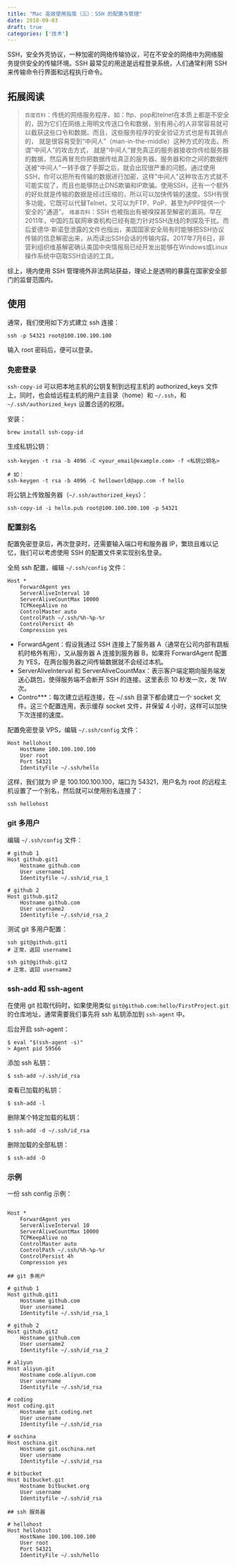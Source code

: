 ```yaml
---
title: "Mac 高效使用指南（三）：SSH 的配置与管理"
date: 2018-09-03
draft: true
categories: ['技术']
---
```


SSH，安全外壳协议，一种加密的网络传输协议，可在不安全的网络中为网络服务提供安全的传输环境。SSH 最常见的用途是远程登录系统，人们通常利用 SSH 来传输命令行界面和远程执行命令。

## 拓展阅读

> `百度百科`：传统的网络服务程序，如：ftp、pop和telnet在本质上都是不安全的，因为它们在网络上用明文传送口令和数据，别有用心的人非常容易就可以截获这些口令和数据。而且，这些服务程序的安全验证方式也是有其弱点的， 就是很容易受到“中间人”（man-in-the-middle）这种方式的攻击。所谓“中间人”的攻击方式， 就是“中间人”冒充真正的服务器接收你传给服务器的数据，然后再冒充你把数据传给真正的服务器。服务器和你之间的数据传送被“中间人”一转手做了手脚之后，就会出现很严重的问题。通过使用SSH，你可以把所有传输的数据进行加密，这样"中间人"这种攻击方式就不可能实现了，而且也能够防止DNS欺骗和IP欺骗。使用SSH，还有一个额外的好处就是传输的数据是经过压缩的，所以可以加快传输的速度。SSH有很多功能，它既可以代替Telnet，又可以为FTP、PoP、甚至为PPP提供一个安全的"通道"。
>`维基百科`：SSH 也被指出有被嗅探甚至解密的漏洞。早在2011年，中国的互联网审查机构已经有能力针对SSH连线的刺探及干扰。而后爱德华·斯诺登泄露的文件也指出，美国国家安全局有时能够把SSH协议传输的信息解密出来，从而读出SSH会话的传输内容。2017年7月6日，非营利组织维基解密确认美国中央情报局已经开发出能够在Windows或Linux操作系统中窃取SSH会话的工具。

综上，境内使用 SSH 管理境外非法网站获益，理论上是透明的暴露在国家安全部门的监督范围内。

## 使用

通常，我们使用如下方式建立 ssh 连接：

```
ssh -p 54321 root@100.100.100.100
```

输入 root 密码后，便可以登录。

### 免密登录

`ssh-copy-id` 可以把本地主机的公钥复制到远程主机的 authorized_keys 文件上，同时，也会给远程主机的用户主目录（home）和 `~/.ssh`，和 `~/.ssh/authorized_keys` 设置合适的权限。

安装：

```
brew install ssh-copy-id
```

生成私钥公钥：

```
ssh-keygen -t rsa -b 4096 -C <your_email@example.com> -f <私钥公钥名>

# 如：
ssh-keygen -t rsa -b 4096 -C helloworld@app.com -f hello
```

将公钥上传致服务器（`~/.ssh/authorized_keys`）：

```
ssh-copy-id -i hello.pub root@100.100.100.100 -p 54321
```

### 配置别名

配置免密登录后，再次登录时，还需要输入端口号和服务器 IP，繁琐且难以记忆，我们可以考虑使用 SSH 的配置文件来实现别名登录。

全局 ssh 配置，编辑 `~/.ssh/config` 文件：

```
Host *
    ForwardAgent yes
    ServerAliveInterval 10
    ServerAliveCountMax 10000
    TCPKeepAlive no
    ControlMaster auto
    ControlPath ~/.ssh/%h-%p-%r
    ControlPersist 4h
    Compression yes
```

* ForwardAgent：假设我通过 SSH 连接上了服务器 A（通常在公司内部有跳板机时格外有用），又从服务器 A 连接到服务器 B，如果将 ForwardAgent 配置为 YES，在两台服务器之间传输数据就不会经过本机。
* ServerAliveInterval 和 ServerAliveCountMax：表示客户端定期向服务端发送心跳包，使得服务端不会断开 SSH 的连接。这里表示 10 秒发一次，发 1W 次。
* Contro***：每次建立远程连接，在 ~/.ssh 目录下都会建立一个 socket 文件。这三个配置连用，表示缓存 socket 文件，并保留 4 小时，这样可以加快下次连接的速度。

配置免密登录 VPS，编辑 `~/.ssh/config` 文件：

```
Host hellohost
    HostName 100.100.100.100
    User root
    Port 54321
    IdentityFile ~/.ssh/hello
```

这样，我们就为 IP 是 100.100.100.100，端口为 54321，用户名为 root 的远程主机设置了一个别名，然后就可以使用别名连接了：

```
ssh hellohost
```

### git 多用户

编辑 `~/.ssh/config` 文件：

```
# github 1
Host github.git1
	Hostname github.com
	User username1
	Identityfile ~/.ssh/id_rsa_1

# github 2
Host github.git2
	Hostname github.com
	User username2
	Identityfile ~/.ssh/id_rsa_2
```

测试 git 多用户配置：

```
ssh git@github.git1
# 正常，返回 username1

ssh git@github.git2
# 正常，返回 username2
```

### ssh-add 和 ssh-agent

在使用 git 拉取代码时，如果使用类似 `git@github.com:hello/FirstProject.git` 的仓库地址，通常需要我们事先将 ssh 私钥添加到 `ssh-agent` 中。

后台开启 ssh-agent：

```
$ eval "$(ssh-agent -s)"
> Agent pid 59566
```

添加 ssh 私钥：

```
$ ssh-add ~/.ssh/id_rsa
```

查看已加载的私钥：

```
$ ssh-add -l
```

删除某个特定加载的私钥：

```
$ ssh-add -d ~/.ssh/id_rsa
```

删除加载的全部私钥：

```
$ ssh-add -D
```

### 示例

一份 ssh config 示例：

```

Host *
    ForwardAgent yes
    ServerAliveInterval 10
    ServerAliveCountMax 10000
    TCPKeepAlive no
    ControlMaster auto
    ControlPath ~/.ssh/%h-%p-%r
    ControlPersist 4h
    Compression yes

## git 多用户

# github 1
Host github.git1
	Hostname github.com
	User username1
	Identityfile ~/.ssh/id_rsa_1

# github 2
Host github.git2
	Hostname github.com
	User username2
	Identityfile ~/.ssh/id_rsa_2

# aliyun
Host aliyun.git
	Hostname code.aliyun.com
	User username
 	Identityfile ~/.ssh/id_rsa

# coding
Host coding.git
	Hostname git.coding.net
	User username
 	Identityfile ~/.ssh/id_rsa

# oschina
Host oschina.git
	Hostname git.oschina.net
	User username
 	Identityfile ~/.ssh/id_rsa

# bitbucket
Host bitbucket.git
	Hostname bitbucket.org
	User username
 	Identityfile ~/.ssh/id_rsa

## ssh 服务器

# hellohost
Host hellohost
    HostName 100.100.100.100
    User root
    Port 54321
    IdentityFile ~/.ssh/hello
```